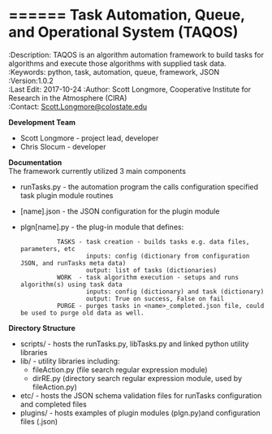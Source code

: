 ======
Task Automation, Queue, and Operational System (TAQOS)
======
:Description: TAQOS is an algorithm automation framework to build tasks for algorithms 
and execute those algorithms with supplied task data.  
:Keywords: python, task, automation, queue, framework, JSON  
:Version:1.0.2  
:Last Edit: 2017-10-24 
:Author: Scott Longmore, Cooperative Institute for Research in the Atmosphere (CIRA)  
:Contact: Scott.Longmore@colostate.edu  

**Development Team**  
* Scott Longmore - project lead, developer  
* Chris Slocum - developer

**Documentation**  
The framework currently utilized 3 main components
* runTasks.py - the automation program the calls configuration specified task plugin module routines
* [name].json - the JSON configuration for the plugin module
* plgn[name].py - the plug-in module that defines:

                TASKS - task creation - builds tasks e.g. data files, parameters, etc 
                        inputs: config (dictionary from configuration JSON, and runTasks meta data)
                        output: list of tasks (dictionaries)
                WORK  - task algorithm execution - setups and runs algorithm(s) using task data
                        inputs: config (dictionary) and task (dictionary) 
                        output: True on success, False on fail 
                PURGE - purges tasks in <name>_completed.json file, could be used to purge old data as well. 

**Directory Structure**
* scripts/ - hosts the runTasks.py, libTasks.py and linked python utility libraries
* lib/ - utility libraries including:
     - fileAction.py (file search regular expression module) 
     - dirRE.py (directory search regular expression module, used by fileAction.py) 
* etc/ - hosts the JSON schema validation files for runTasks configuration and completed files
* plugins/ - hosts examples of plugin modules (plgn<name>.py)and configuration files (<name>.json)
